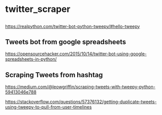 # twitter_scraper

##
https://realpython.com/twitter-bot-python-tweepy/#hello-tweepy

## Tweets bot from google spreadsheets  
https://opensourcehacker.com/2015/10/14/twitter-bot-using-google-spreadsheets-in-python/

## Scraping Tweets from hashtag  
https://medium.com/@leowgriffin/scraping-tweets-with-tweepy-python-59413046e788

https://stackoverflow.com/questions/57376132/getting-duplicate-tweets-using-tweepy-to-pull-from-user-timelines
